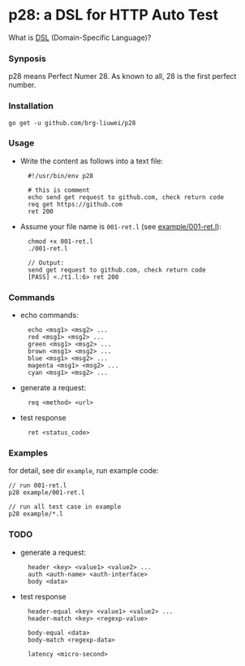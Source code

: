 # p28: a DSL for HTTP Auto Test

What is [DSL](https://en.wikipedia.org/wiki/Domain-specific_language) (Domain-Specific Language)?

### Synposis

p28 means Perfect Numer 28. As known to all, 28 is the first perfect number.

### Installation

    go get -u github.com/brg-liuwei/p28

### Usage

* Write the content as follows into a text file:

        #!/usr/bin/env p28

        # this is comment
        echo send get request to github.com, check return code
        req get https://github.com
        ret 200

* Assume your file name is `001-ret.l` (see [example/001-ret.l](https://github.com/brg-liuwei/p28/blob/master/examples/001-ret.l)):

        chmod +x 001-ret.l
        ./001-ret.l

        // Output:
        send get request to github.com, check return code
        [PASS] <./t1.l:6> ret 200

### Commands

* echo commands:

        echo <msg1> <msg2> ...
        red <msg1> <msg2> ...
        green <msg1> <msg2> ...
        brown <msg1> <msg2> ...
        blue <msg1> <msg2> ...
        magenta <msg1> <msg2> ...
        cyan <msg1> <msg2> ...

* generate a request:

        req <method> <url>

* test response

        ret <status_code>

### Examples

for detail, see dir `example`, run example code:

    // run 001-ret.l
    p28 example/001-ret.l

    // run all test case in example
    p28 example/*.l

### TODO

* generate a request:

        header <key> <value1> <value2> ...
        auth <auth-name> <auth-interface>
        body <data>

* test response

        header-equal <key> <value1> <value2> ...
        header-match <key> <regexp-value>

        body-equal <data>
        body-match <regexp-data>

        latency <micro-second>
